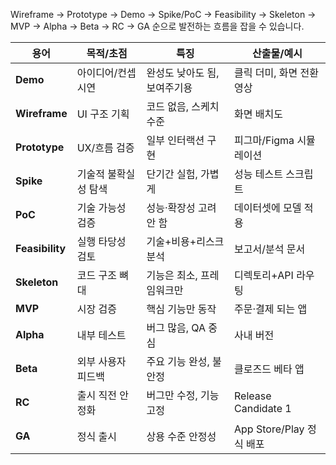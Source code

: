 

Wireframe → Prototype → Demo → Spike/PoC → Feasibility → Skeleton → MVP → Alpha → Beta → RC → GA 순으로 발전하는 흐름을 잡을 수 있습니다.

| 용어              | 목적/초점       | 특징               | 산출물/예시               |
| --------------- | ----------- | ---------------- | -------------------- |
| **Demo**        | 아이디어/컨셉 시연  | 완성도 낮아도 됨, 보여주기용 | 클릭 더미, 화면 전환 영상      |
| **Wireframe**   | UI 구조 기획    | 코드 없음, 스케치 수준    | 화면 배치도               |
| **Prototype**   | UX/흐름 검증    | 일부 인터랙션 구현       | 피그마/Figma 시뮬레이션      |
| **Spike**       | 기술적 불확실성 탐색 | 단기간 실험, 가볍게      | 성능 테스트 스크립트          |
| **PoC**         | 기술 가능성 검증   | 성능·확장성 고려 안 함    | 데이터셋에 모델 적용          |
| **Feasibility** | 실행 타당성 검토   | 기술+비용+리스크 분석     | 보고서/분석 문서            |
| **Skeleton**    | 코드 구조 뼈대    | 기능은 최소, 프레임워크만   | 디렉토리+API 라우팅         |
| **MVP**         | 시장 검증       | 핵심 기능만 동작        | 주문·결제 되는 앱           |
| **Alpha**       | 내부 테스트      | 버그 많음, QA 중심     | 사내 버전                |
| **Beta**        | 외부 사용자 피드백  | 주요 기능 완성, 불안정    | 클로즈드 베타 앱            |
| **RC**          | 출시 직전 안정화   | 버그만 수정, 기능 고정    | Release Candidate 1  |
| **GA**          | 정식 출시       | 상용 수준 안정성        | App Store/Play 정식 배포 |
